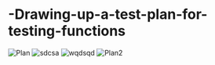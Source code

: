 # -Drawing-up-a-test-plan-for-testing-functions
![Plan](https://user-images.githubusercontent.com/110155155/183853651-d58a0ae9-9d8b-46d3-a4cf-7b5d27b8a979.PNG)
![sdcsa](https://user-images.githubusercontent.com/110155155/183853672-e6614066-6321-4a4a-b52e-af97375dd339.PNG)
![wqdsqd](https://user-images.githubusercontent.com/110155155/183853700-eff253fc-b6b9-4f9b-aa53-81c64f0282ca.PNG)
![Plan2](https://user-images.githubusercontent.com/110155155/183853723-8e1e7641-eb24-492a-9eee-72e6f432a5fe.PNG)
